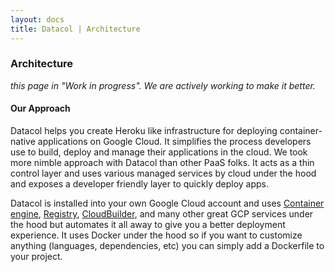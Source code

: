 ```yaml
---
layout: docs
title: Datacol | Architecture
---
```


### Architecture

*this page in "Work in progress". We are actively working to make it better.*

#### Our Approach

Datacol helps you create Heroku like infrastructure for deploying container-native applications on Google Cloud. It simplifies the process developers use to build, deploy and manage their applications in the cloud. We took more nimble approach with Datacol than other PaaS folks. It acts as a thin control layer and uses various managed services by cloud under the hood and exposes a developer friendly layer to quickly deploy apps.

Datacol is installed into your own Google Cloud account and uses [Container engine](https://cloud.google.com/container-engine/), [Registry](https://cloud.google.com/container-registry/), [CloudBuilder](https://cloud.google.com/container-builder/), and many other great GCP services under the hood but automates it all away to give you a better deployment experience. It uses Docker under the hood so if you want to customize anything (languages, dependencies, etc) you can simply add a Dockerfile to your project.
